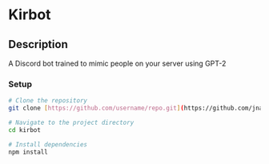 # Kirbot

## Description
A Discord bot trained to mimic people on your server using GPT-2

### Setup
```bash
# Clone the repository
git clone [https://github.com/username/repo.git](https://github.com/jnathan02222/kirbot)

# Navigate to the project directory
cd kirbot

# Install dependencies
npm install

